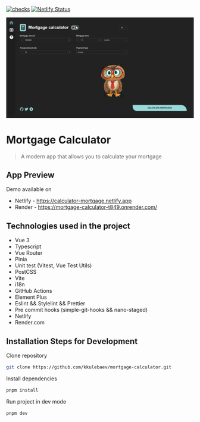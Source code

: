 [![checks](https://github.com/kkulebaev/mortgage-calculator/actions/workflows/checks.yml/badge.svg?branch=master)](https://github.com/kkulebaev/mortgage-calculator/actions/workflows/checks.yml) [![Netlify Status](https://api.netlify.com/api/v1/badges/e91145fa-ee17-474e-bfc1-ac4f3daa9bd1/deploy-status)](https://app.netlify.com/sites/calculator-mortgage/deploys)


![Mortgage Calculator](./src/assets/img/app-cover.png)

# Mortgage Calculator

> A modern app that allows you to calculate your mortgage

## App Preview
Demo available on
- Netlify - https://calculator-mortgage.netlify.app
- Render - https://mortgage-calculator-t849.onrender.com/

## Technologies used in the project
- Vue 3
- Typescript
- Vue Router
- Pinia
- Unit test (Vitest, Vue Test Utils)
- PostCSS
- Vite
- i18n
- GitHub Actions
- Element Plus
- Eslint && Stylelint && Prettier
- Pre commit hooks (simple-git-hooks && nano-staged)
- Netlify
- Render.com

## Installation Steps for Development

Clone repository

```sh
git clone https://github.com/kkulebaev/mortgage-calculator.git
```

Install dependencies

```sh
pnpm install
```

Run project in dev mode

```sh
pnpm dev
```
